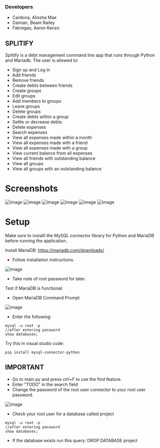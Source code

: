 ### Developers

- Cardona, Alissha Mae
- Damian, Beam Railey
- Fabregas, Aaron Kenzo

## SPLITIFY

Splitify is a debt management command line app that runs through Python and Mariadb. The user is allowed to:

- Sign up and Log in
- Add friends
- Remove friends
- Create debts between friends
- Create groups
- Edit groups
- Add members to groups
- Leave groups
- Delete groups
- Create debts within a group
- Settle or decrease debts
- Delete expenses
- Search expenses
- View all expenses made within a month
- View all expenses made with a friend
- View all expenses made with a group
- View current balance from all expenses
- View all friends with outstanding balance
- View all groups
- View all groups with an outstanding balance

# Screenshots

![image](https://github.com/user-attachments/assets/edc1960a-de2e-4dba-bb80-8c25f4f7443b) ![image](https://github.com/user-attachments/assets/262b952d-88da-41e9-8301-5e15786a23b5)
![image](https://github.com/user-attachments/assets/3117e190-8d06-44f3-a7df-c538fecfc531) ![image](https://github.com/user-attachments/assets/51e47740-9543-4c7e-9309-09bbdd4212ec)
![image](https://github.com/user-attachments/assets/e74d650a-d2b7-400f-883e-888d108ce08c) ![image](https://github.com/user-attachments/assets/edf0a68e-5366-4d44-9210-17523ddacc5a)





# Setup

Make sure to installl the MySQL connector library for Python and MariaDB before running the application.

Install MariaDB: https://mariadb.com/downloads/
- Follow installation instructions.
  
![image](https://github.com/user-attachments/assets/1b3ed85d-c222-40ea-beb1-f5bc7e89a0a1) 

- Take note of root password for later.


Test if MariaDB is functional:
- Open MariaDB Command Prompt

![image](https://github.com/user-attachments/assets/39b8c3dd-6b06-49af-bcf8-d49898577713)


- Enter the following:
```
mysql -u root -p
//after entering password
show databases;
```


Try this in visual studio code:
```
pip install mysql-connector-python
```


## IMPORTANT

- Go to main.py and press ctrl+F to use the find feature.
- Enter "TODO" in the search field
- Change the password of the root user connector to your root user password.

![image](https://github.com/user-attachments/assets/88a551ee-ad3f-47eb-b572-2bd0140c44d6)

- Check your root user for a database called project
```
mysql -u root -p
//after entering password
show databases;
```
- If the database exists run this query: DROP DATABASE project
